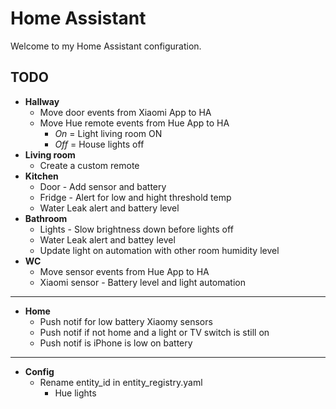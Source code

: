 # Home Assistant
Welcome to my Home Assistant configuration.

## TODO
- **Hallway**
    - Move door events from Xiaomi App to HA
    - Move Hue remote events from Hue App to HA
        - *On* = Light living room ON
        - *Off* = House lights off
- **Living room**
    - Create a custom remote
- **Kitchen**
    - Door - Add sensor and battery
    - Fridge - Alert for low and hight threshold temp
    - Water Leak alert and battery level
- **Bathroom**
    - Lights - Slow brightness down before lights off
    - Water Leak alert and battey level
    - Update light on automation with other room humidity level
- **WC**
    - Move sensor events from Hue App to HA
    - Xiaomi sensor - Battery level and light automation
----
- **Home**
    - Push notif for low battery Xiaomy sensors
    - Push notif if not home and a light or TV switch is still on
    - Push notif is iPhone is low on battery
----
- **Config**
    - Rename entity_id in entity_registry.yaml
        - Hue lights
